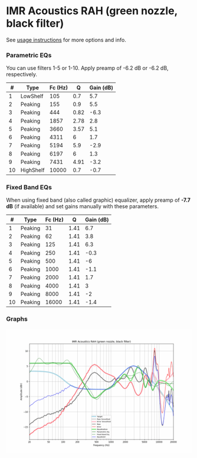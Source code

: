 # IMR Acoustics RAH (green nozzle, black filter)
See [usage instructions](https://github.com/jaakkopasanen/AutoEq#usage) for more options and info.

### Parametric EQs
You can use filters 1-5 or 1-10. Apply preamp of -6.2 dB or -6.2 dB, respectively.

|   # | Type      |   Fc (Hz) |    Q |   Gain (dB) |
|-----|-----------|-----------|------|-------------|
|   1 | LowShelf  |       105 | 0.7  |         5.7 |
|   2 | Peaking   |       155 | 0.9  |         5.5 |
|   3 | Peaking   |       444 | 0.82 |        -6.3 |
|   4 | Peaking   |      1857 | 2.78 |         2.8 |
|   5 | Peaking   |      3660 | 3.57 |         5.1 |
|   6 | Peaking   |      4311 | 6    |         1.7 |
|   7 | Peaking   |      5194 | 5.9  |        -2.9 |
|   8 | Peaking   |      6197 | 6    |         1.3 |
|   9 | Peaking   |      7431 | 4.91 |        -3.2 |
|  10 | HighShelf |     10000 | 0.7  |        -0.7 |

### Fixed Band EQs
When using fixed band (also called graphic) equalizer, apply preamp of **-7.7 dB** (if available) and set gains manually with these parameters.

|   # | Type    |   Fc (Hz) |    Q |   Gain (dB) |
|-----|---------|-----------|------|-------------|
|   1 | Peaking |        31 | 1.41 |         6.7 |
|   2 | Peaking |        62 | 1.41 |         3.8 |
|   3 | Peaking |       125 | 1.41 |         6.3 |
|   4 | Peaking |       250 | 1.41 |        -0.3 |
|   5 | Peaking |       500 | 1.41 |        -6   |
|   6 | Peaking |      1000 | 1.41 |        -1.1 |
|   7 | Peaking |      2000 | 1.41 |         1.7 |
|   8 | Peaking |      4000 | 1.41 |         3   |
|   9 | Peaking |      8000 | 1.41 |        -2   |
|  10 | Peaking |     16000 | 1.41 |        -1.4 |

### Graphs
![](./IMR%20Acoustics%20RAH%20(green%20nozzle,%20black%20filter).png)
